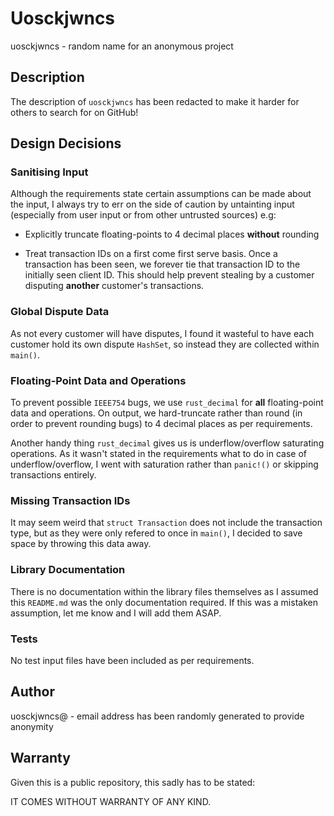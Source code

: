 # Uosckjwncs

uosckjwncs - random name for an anonymous project

## Description

The description of `uosckjwncs` has been redacted to make it harder for others
to search for on GitHub!

## Design Decisions

### Sanitising Input

Although the requirements state certain assumptions can be made about the
input, I always try to err on the side of caution by untainting input
(especially from user input or from other untrusted sources) e.g:

  - Explicitly truncate floating-points to 4 decimal places **without**
    rounding
  
  - Treat transaction IDs on a first come first serve basis. Once a transaction
    has been seen, we forever tie that transaction ID to the initially seen
    client ID. This should help prevent stealing by a customer disputing
    **another** customer's transactions.

### Global Dispute Data

As not every customer will have disputes, I found it wasteful to have each
customer hold its own dispute `HashSet`, so instead they are collected within
`main()`.

### Floating-Point Data and Operations

To prevent possible `IEEE754` bugs, we use `rust_decimal` for **all**
floating-point data and operations. On output, we hard-truncate rather than
round (in order to prevent rounding bugs) to 4 decimal places as per
requirements. 

Another handy thing `rust_decimal` gives us is underflow/overflow saturating
operations. As it wasn't stated in the requirements what to do in case of
underflow/overflow, I went with saturation rather than `panic!()` or skipping
transactions entirely.

### Missing Transaction IDs

It may seem weird that `struct Transaction` does not include the transaction
type, but as they were only refered to once in `main()`, I decided to save
space by throwing this data away.

### Library Documentation

There is no documentation within the library files themselves as I assumed this
`README.md` was the only documentation required. If this was a mistaken
assumption, let me know and I will add them ASAP.

### Tests

No test input files have been included as per requirements.

## Author

uosckjwncs@ - email address has been randomly generated to provide anonymity

## Warranty

Given this is a public repository, this sadly has to be stated:

IT COMES WITHOUT WARRANTY OF ANY KIND.
